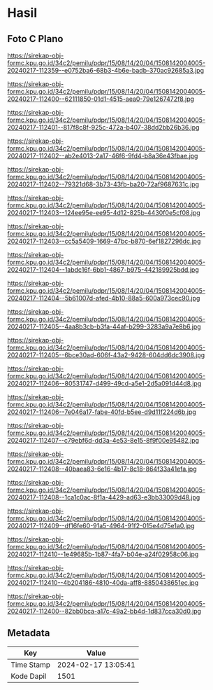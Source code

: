 # Hasil

## Foto C Plano

https://sirekap-obj-formc.kpu.go.id/34c2/pemilu/pdpr/15/08/14/20/04/1508142004005-20240217-112359--e0752ba6-68b3-4b6e-badb-370ac92685a3.jpg

https://sirekap-obj-formc.kpu.go.id/34c2/pemilu/pdpr/15/08/14/20/04/1508142004005-20240217-112400--62111850-01d1-4515-aea0-79e1267472f8.jpg

https://sirekap-obj-formc.kpu.go.id/34c2/pemilu/pdpr/15/08/14/20/04/1508142004005-20240217-112401--817f8c8f-925c-472a-b407-38dd2bb26b36.jpg

https://sirekap-obj-formc.kpu.go.id/34c2/pemilu/pdpr/15/08/14/20/04/1508142004005-20240217-112402--ab2e4013-2a17-46f6-9fd4-b8a36e43fbae.jpg

https://sirekap-obj-formc.kpu.go.id/34c2/pemilu/pdpr/15/08/14/20/04/1508142004005-20240217-112402--79321d68-3b73-43fb-ba20-72af9687631c.jpg

https://sirekap-obj-formc.kpu.go.id/34c2/pemilu/pdpr/15/08/14/20/04/1508142004005-20240217-112403--124ee95e-ee95-4d12-825b-4430f0e5cf08.jpg

https://sirekap-obj-formc.kpu.go.id/34c2/pemilu/pdpr/15/08/14/20/04/1508142004005-20240217-112403--cc5a5409-1669-47bc-b870-6ef1827296dc.jpg

https://sirekap-obj-formc.kpu.go.id/34c2/pemilu/pdpr/15/08/14/20/04/1508142004005-20240217-112404--1abdc16f-6bb1-4867-b975-442189925bdd.jpg

https://sirekap-obj-formc.kpu.go.id/34c2/pemilu/pdpr/15/08/14/20/04/1508142004005-20240217-112404--5b61007d-afed-4b10-88a5-600a973cec90.jpg

https://sirekap-obj-formc.kpu.go.id/34c2/pemilu/pdpr/15/08/14/20/04/1508142004005-20240217-112405--4aa8b3cb-b3fa-44af-b299-3283a9a7e8b6.jpg

https://sirekap-obj-formc.kpu.go.id/34c2/pemilu/pdpr/15/08/14/20/04/1508142004005-20240217-112405--6bce30ad-606f-43a2-9428-604dd6dc3908.jpg

https://sirekap-obj-formc.kpu.go.id/34c2/pemilu/pdpr/15/08/14/20/04/1508142004005-20240217-112406--80531747-d499-49cd-a5e1-2d5a091d44d8.jpg

https://sirekap-obj-formc.kpu.go.id/34c2/pemilu/pdpr/15/08/14/20/04/1508142004005-20240217-112406--7e046a17-fabe-40fd-b5ee-d9d11f224d6b.jpg

https://sirekap-obj-formc.kpu.go.id/34c2/pemilu/pdpr/15/08/14/20/04/1508142004005-20240217-112407--c79ebf6d-dd3a-4e53-8e15-8f9f00e95482.jpg

https://sirekap-obj-formc.kpu.go.id/34c2/pemilu/pdpr/15/08/14/20/04/1508142004005-20240217-112408--40baea83-6e16-4b17-8c18-864f33a41efa.jpg

https://sirekap-obj-formc.kpu.go.id/34c2/pemilu/pdpr/15/08/14/20/04/1508142004005-20240217-112408--1ca1c0ac-8f1a-4429-ad63-e3bb33009d48.jpg

https://sirekap-obj-formc.kpu.go.id/34c2/pemilu/pdpr/15/08/14/20/04/1508142004005-20240217-112409--df16fe60-91a5-4964-91f2-015e4d75e1a0.jpg

https://sirekap-obj-formc.kpu.go.id/34c2/pemilu/pdpr/15/08/14/20/04/1508142004005-20240217-112410--1e49685b-1b87-4fa7-b04e-a24f02958c06.jpg

https://sirekap-obj-formc.kpu.go.id/34c2/pemilu/pdpr/15/08/14/20/04/1508142004005-20240217-112410--4b204186-4810-40da-aff8-8850438651ec.jpg

https://sirekap-obj-formc.kpu.go.id/34c2/pemilu/pdpr/15/08/14/20/04/1508142004005-20240217-112400--82bb0bca-a17c-49a2-bb4d-1d837cca30d0.jpg


## Metadata

| Key        | Value               |
| ---------- | ------------------- |
| Time Stamp | 2024-02-17 13:05:41 |
| Kode Dapil | 1501                |



